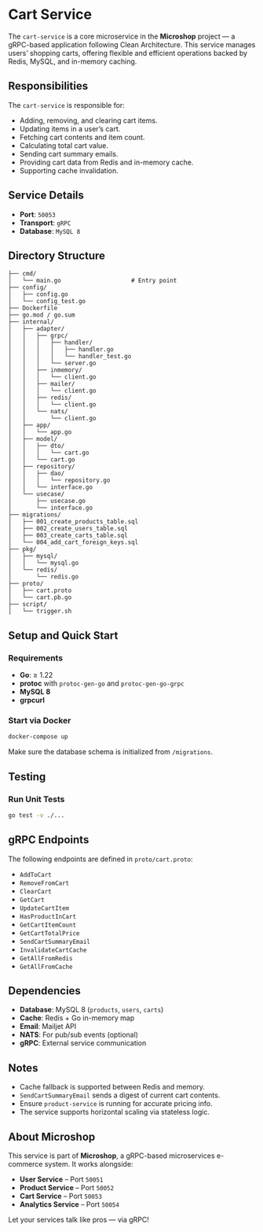 # Cart Service

The `cart-service` is a core microservice in the **Microshop** project — a gRPC-based application following Clean Architecture. This service manages users’ shopping carts, offering flexible and efficient operations backed by Redis, MySQL, and in-memory caching.

## Responsibilities

The `cart-service` is responsible for:

* Adding, removing, and clearing cart items.
* Updating items in a user’s cart.
* Fetching cart contents and item count.
* Calculating total cart value.
* Sending cart summary emails.
* Providing cart data from Redis and in-memory cache.
* Supporting cache invalidation.

## Service Details

* **Port**: `50053`
* **Transport**: `gRPC`
* **Database**: `MySQL 8`

## Directory Structure

```
├── cmd/
│   └── main.go                    # Entry point
├── config/
│   ├── config.go
│   └── config_test.go
├── Dockerfile
├── go.mod / go.sum
├── internal/
│   ├── adapter/
│   │   ├── grpc/
│   │   │   ├── handler/
│   │   │   │   ├── handler.go
│   │   │   │   └── handler_test.go
│   │   │   └── server.go
│   │   ├── inmemory/
│   │   │   └── client.go
│   │   ├── mailer/
│   │   │   └── client.go
│   │   ├── redis/
│   │   │   └── client.go
│   │   └── nats/
│   │       └── client.go
│   ├── app/
│   │   └── app.go
│   ├── model/
│   │   ├── dto/
│   │   │   └── cart.go
│   │   └── cart.go
│   ├── repository/
│   │   ├── dao/
│   │   │   └── repository.go
│   │   └── interface.go
│   └── usecase/
│       ├── usecase.go
│       └── interface.go
├── migrations/
│   ├── 001_create_products_table.sql
│   ├── 002_create_users_table.sql
│   ├── 003_create_carts_table.sql
│   └── 004_add_cart_foreign_keys.sql
├── pkg/
│   ├── mysql/
│   │   └── mysql.go
│   └── redis/
│       └── redis.go
├── proto/
│   ├── cart.proto
│   └── cart.pb.go
├── script/
│   └── trigger.sh
```

## Setup and Quick Start

### Requirements

* **Go**: ≥ 1.22
* **protoc** with `protoc-gen-go` and `protoc-gen-go-grpc`
* **MySQL 8**
* **grpcurl**

### Start via Docker

```bash
docker-compose up
```

Make sure the database schema is initialized from `/migrations`.

## Testing

### Run Unit Tests

```bash
go test -v ./...
```

## gRPC Endpoints

The following endpoints are defined in `proto/cart.proto`:

* `AddToCart`
* `RemoveFromCart`
* `ClearCart`
* `GetCart`
* `UpdateCartItem`
* `HasProductInCart`
* `GetCartItemCount`
* `GetCartTotalPrice`
* `SendCartSummaryEmail`
* `InvalidateCartCache`
* `GetAllFromRedis`
* `GetAllFromCache`

## Dependencies

* **Database**: MySQL 8 (`products`, `users`, `carts`)
* **Cache**: Redis + Go in-memory map
* **Email**: Mailjet API
* **NATS**: For pub/sub events (optional)
* **gRPC**: External service communication

## Notes

* Cache fallback is supported between Redis and memory.
* `SendCartSummaryEmail` sends a digest of current cart contents.
* Ensure `product-service` is running for accurate pricing info.
* The service supports horizontal scaling via stateless logic.

## About Microshop

This service is part of **Microshop**, a gRPC-based microservices e-commerce system. It works alongside:

* **User Service** – Port `50051`
* **Product Service** – Port `50052`
* **Cart Service** – Port `50053`
* **Analytics Service** – Port `50054`

Let your services talk like pros — via gRPC! 
